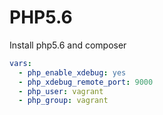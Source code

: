 # PHP5.6

Install php5.6 and composer

```yaml
vars:
  - php_enable_xdebug: yes
  - php_xdebug_remote_port: 9000
  - php_user: vagrant
  - php_group: vagrant
```
